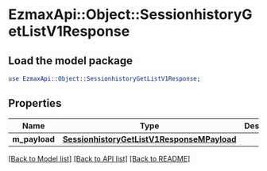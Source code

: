 # EzmaxApi::Object::SessionhistoryGetListV1Response

## Load the model package
```perl
use EzmaxApi::Object::SessionhistoryGetListV1Response;
```

## Properties
Name | Type | Description | Notes
------------ | ------------- | ------------- | -------------
**m_payload** | [**SessionhistoryGetListV1ResponseMPayload**](SessionhistoryGetListV1ResponseMPayload.md) |  | 

[[Back to Model list]](../README.md#documentation-for-models) [[Back to API list]](../README.md#documentation-for-api-endpoints) [[Back to README]](../README.md)


